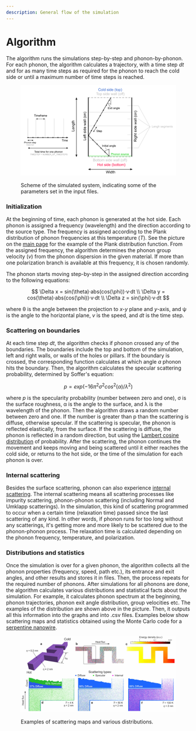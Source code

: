 ```yaml
---
description: General flow of the simulation
---
```


# Algorithm

The algorithm runs the simulations step-by-step and phonon-by-phonon. For each phonon, the algorithm calculates a trajectory, with a time step _dt_ and for as many time steps as required for the phonon to reach the cold side or until a maximum number of time steps is reached.

<figure><img src="../.gitbook/assets/image (13).png" alt=""><figcaption><p>Scheme of the simulated system, indicating some of the parameters set in the input files.</p></figcaption></figure>

### Initialization

At the beginning of time, each phonon is generated at the hot side. Each phonon is assigned a frequency (wavelength) and the direction according to the source type. The frequency is assigned according to the Plank distribution of phonon frequencies at this temperature (_T_). See the picture on the [main page](../) for the example of the Plank distribution function. From the assigned frequency, the algorithm determines the phonon group velocity (_v_) from the phonon dispersion in the given material. If more than one polarization branch is available at this frequency, it is chosen randomly.

The phonon starts moving step-by-step in the assigned direction according to the following equations:

$$
\Delta x = sin(\theta)·abs(cos(\phi))·v·dt \\ \Delta y = cos(\theta)·abs(cos(\phi))·v·dt \\ \Delta z = sin(\phi)·v·dt
$$

where θ is the angle between the projection to _x-y_ plane and _y_-axis, and ψ is the angle to the horizontal plane, _v_ is the speed, and _dt_ is the time step.

### Scattering on boundaries

At each time step _dt_, the algorithm checks if phonon crossed any of the boundaries. The boundaries include the top and bottom of the simulation, left and right walls, or walls of the holes or pillars. If the boundary is crossed, the corresponding function calculates at which angle _a_ phonon hits the boundary. Then, the algorithm calculates the specular scattering probability, determined by Soffer's equation:

$$
p = exp(-16 \pi ^2 \sigma^2 cos^2(\alpha) / \lambda ^2)
$$

where _p_ is the specularity probability (number between zero and one), σ is the surface roughness, α is the angle to the surface, and λ is the wavelength of the phonon. Then the algorithm draws a random number between zero and one. If the number is greater than p than the scattering is diffuse, otherwise specular. If the scattering is specular, the phonon is reflected elastically, from the surface. If the scattering is diffuse, the phonon is reflected in a random direction, but using the [Lambert cosine distribution](https://en.wikipedia.org/wiki/Lambert's\_cosine\_law) of probability. After the scattering, the phonon continues the movement and keeps moving and being scattered until it either reaches the cold side, or returns to the hot side, or the time of the simulation for each phonon is over.

### Internal scattering

Besides the surface scattering, phonon can also experience [internal scattering](https://en.wikipedia.org/wiki/Phonon\_scattering). The internal scattering means all scattering processes like impurity scattering, phonon-phonon scattering (including Normal and Umklapp scatterings). In the simulation, this kind of scattering programmed to occur when a certain time (relaxation time) passed since the last scattering of any kind. In other words, if phonon runs for too long without any scatterings, it's getting more and more likely to be scattered due to the phonon-phonon process. The relaxation time is calculated depending on the phonon frequency, temperature, and polarization.

### Distributions and statistics

Once the simulation is over for a given phonon, the algorithm collects all the phonon properties (frequency, speed, path etc.), its entrance and exit angles, and other results and stores it in files. Then, the process repeats for the required number of phonons. After simulations for all phonons are done, the algorithm calculates various distributions and statistical facts about the simulation. For example, it calculates phonon spectrum at the beginning, phonon trajectories, phonon exit angle distribution, group velocities etc. The examples of the distribution are shown above in the picture. Then, it outputs all this information into the graphs and into .csv files. Examples below show scattering maps and statistics obtained using the Monte Carlo code for a [serpentine nanowire](https://pubs.rsc.org/en/content/articlelanding/2019/NR/C9NR03863A).

<figure><img src="../.gitbook/assets/examplefreepaths.jpg" alt=""><figcaption><p>Examples of scattering maps and various distributions.</p></figcaption></figure>

